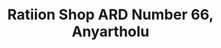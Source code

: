 ---
title: "Ratiion Shop ARD Number 66, Anyartholu"
url: /anniyarthozhu/ratiion-shop-ard-number-66-anyartholu/
shop: convenience
---